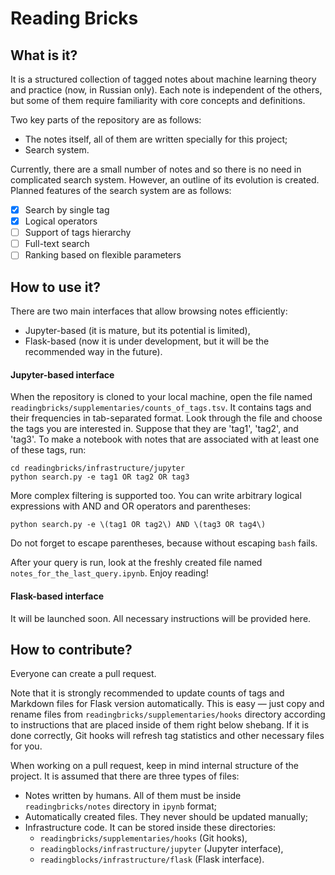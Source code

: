 # Reading Bricks

## What is it?

It is a structured collection of tagged notes about machine learning theory and practice (now, in Russian only). Each note is independent of the others, but some of them require familiarity with core concepts and definitions.

Two key parts of the repository are as follows:
* The notes itself, all of them are written specially for this project;
* Search system.

Currently, there are a small number of notes and so there is no need in complicated search system. However, an outline of its evolution is created. Planned features of the search system are as follows:
- [x] Search by single tag
- [x] Logical operators
- [ ] Support of tags hierarchy
- [ ] Full-text search
- [ ] Ranking based on flexible parameters

## How to use it?

There are two main interfaces that allow browsing notes efficiently:
* Jupyter-based (it is mature, but its potential is limited),
* Flask-based (now it is under development, but it will be the recommended way in the future).

#### Jupyter-based interface

When the repository is cloned to your local machine, open the file named `readingbricks/supplementaries/counts_of_tags.tsv`. It contains tags and their frequencies in tab-separated format. Look through the file and choose the tags you are interested in. Suppose that they are 'tag1', 'tag2', and 'tag3'. To make a notebook with notes that are associated with at least one of these tags, run:

```
cd readingbricks/infrastructure/jupyter
python search.py -e tag1 OR tag2 OR tag3
```

More complex filtering is supported too. You can write arbitrary logical expressions with AND and OR operators and parentheses:
```
python search.py -e \(tag1 OR tag2\) AND \(tag3 OR tag4\)
```
Do not forget to escape parentheses, because without escaping `bash` fails.

After your query is run, look at the freshly created file named `notes_for_the_last_query.ipynb`. Enjoy reading!

#### Flask-based interface

It will be launched soon. All necessary instructions will be provided here.

## How to contribute?

Everyone can create a pull request.

Note that it is strongly recommended to update counts of tags and Markdown files for Flask version automatically. This is easy — just copy and rename files from `readingbricks/supplementaries/hooks` directory according to instructions that are placed inside of them right below shebang. If it is done correctly, Git hooks will refresh tag statistics and other necessary files for you.

When working on a pull request, keep in mind internal structure of the project. It is assumed that there are three types of files:
* Notes written by humans. All of them must be inside `readingbricks/notes` directory in `ipynb` format;
* Automatically created files. They never should be updated manually;
* Infrastructure code. It can be stored inside these directories:
    - `readingbricks/supplementaries/hooks` (Git hooks),
    - `readingblocks/infrastructure/jupyter` (Jupyter interface),
    - `readingblocks/infrastructure/flask` (Flask interface).
